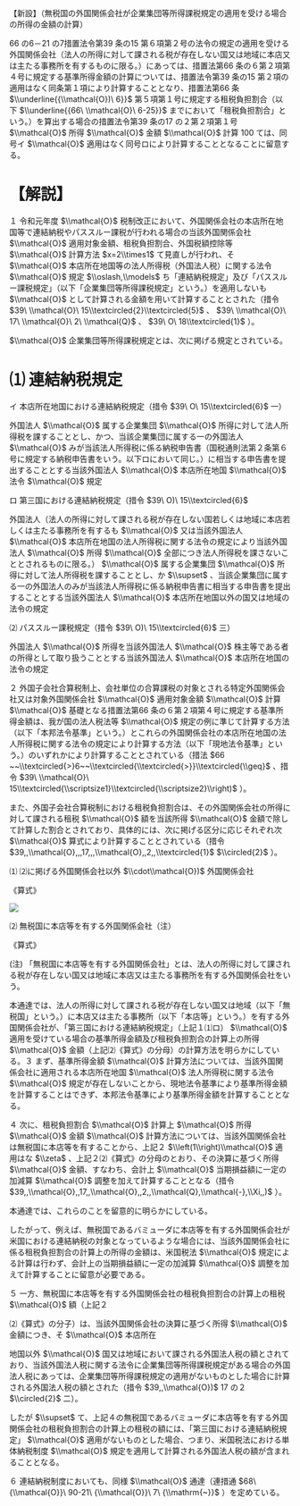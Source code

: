 【新設】（無税国の外国関係会社が企業集団等所得課税規定の適用を受ける場合の所得の金額の計算）

66 の6－21 の7措置法令第39 条の15 第６項第２号の法令の規定の適用を受ける外国関係会社（法人の所得に対して課される税が存在しない国又は地域に本店又は主たる事務所を有するものに限る。）にあっては、措置法第66 条の６第２項第４号に規定する基準所得金額の計算については、措置法令第39 条の15 第２項の適用はなく同条第１項により計算することとなり、措置法第66 条 $\\underline{{\\mathcal{O})\ 6}}$ 第５項第１号に規定する租税負担割合（以下 $\\underline{{66\ \\mathcal{O}\ 6-25}}$ までにおいて「租税負担割合」という。）を算出する場合の措置法令第39 条の17 の２第２項第１号 $\\mathcal{O}$ 所得 $\\mathcal{O}$ 金額 $\\mathcal{O}$ 計算 $100$ ては、同号イ $\\mathcal{O}$ 適用はなく同号ロにより計算することとなることに留意する。

# 【解説】

１ 令和元年度 $\\mathcal{O}$ 税制改正において、外国関係会社の本店所在地国等で連結納税やパススルー課税が行われる場合の当該外国関係会社 $\\mathcal{O}$ 適用対象金額、租税負担割合、外国税額控除等 $\\mathcal{O}$ 計算方法 $x=2\\times1$ て見直しが行われ、そ $\\mathcal{O}$ 本店所在地国等の法人所得税（外国法人税）に関する法令 $\\mathcal{O}$ 規定 $\\oslash,\\models$ ち「連結納税規定」及び「パススルー課税規定」（以下「企業集団等所得課税規定」という。）を適用しないも $\\mathcal{O}$ として計算される金額を用いて計算することとされた（措令 $39\ \\mathcal{O}\ 15\\textcircled{2}\\textcircled{5}$ 、 $39\ \\mathcal{O}\ 17\ \\mathcal{O}\ 2\ \\mathcal{Q}$ 、 $39\ O\ 18\\textcircled{1}$ ）。

$\\mathcal{O}$ 企業集団等所得課税規定とは、次に掲げる規定とされている。

# ⑴ 連結納税規定

イ 本店所在地国における連結納税規定（措令 $39\ O\ 15\\textcircled{6}$ 一）

外国法人 $\\mathcal{O}$ 属する企業集団 $\\mathcal{O}$ 所得に対して法人所得税を課することとし、かつ、当該企業集団に属する一の外国法人 $\\mathcal{O}$ みが当該法人所得税に係る納税申告書（国税通則法第２条第６号に規定する納税申告書をいう。以下ロにおいて同じ。）に相当する申告書を提出することとする当該外国法人 $\\mathcal{O}$ 本店所在地国 $\\mathcal{O}$ 法令 $\\mathcal{O}$ 規定

ロ 第三国における連結納税規定（措令 $39\ O)\ 15\\textcircled{6}$

外国法人（法人の所得に対して課される税が存在しない国若しくは地域に本店若しくは主たる事務所を有するも $\\mathcal{O}$ 又は当該外国法人 $\\mathcal{O}$ 本店所在地国の法人所得税に関する法令の規定により当該外国法人 $\\mathcal{O}$ 所得 $\\mathcal{O}$ 全部につき法人所得税を課さないこととされるものに限る。） $\\mathcal{O}$ 属する企業集団 $\\mathcal{O}$ 所得に対して法人所得税を課することとし、か $\\supset$ 、当該企業集団に属する一の外国法人のみが当該法人所得税に係る納税申告書に相当する申告書を提出することとする当該外国法人 $\\mathcal{O}$ 本店所在地国以外の国又は地域の法令の規定

⑵ パススルー課税規定（措令 $39\ O)\ 15\\textcircled{6}$ 三）

外国法人 $\\mathcal{O}$ 所得を当該外国法人 $\\mathcal{O}$ 株主等である者の所得として取り扱うこととする当該外国法人 $\\mathcal{O}$ 本店所在地国の法令の規定

２ 外国子会社合算税制上、会社単位の合算課税の対象とされる特定外国関係会社又は対象外国関係会社 $\\mathcal{O}$ 適用対象金額 $\\mathcal{O}$ 計算 $\\mathcal{O}$ 基礎となる措置法第66 条の６第２項第４号に規定する基準所得金額は、我が国の法人税法等 $\\mathcal{O}$ 規定の例に準じて計算する方法（以下「本邦法令基準」という。）とこれらの外国関係会社の本店所在地国の法人所得税に関する法令の規定により計算する方法（以下「現地法令基準」という。）のいずれかにより計算することとされている（措法 $66 ~~\\textcircled{>}6~~\\textcircled{\\textcircled{>}}\\textcircled{\\geq}$ 、措令 $39\ \\mathcal{O}\ 15\\textcircled{\\scriptsize1}\\textcircled{\\scriptsize2}\\right)$ ）。

また、外国子会社合算税制における租税負担割合は、その外国関係会社の所得に対して課される租税 $\\mathcal{O}$ 額を当該所得 $\\mathcal{O}$ 金額で除して計算した割合とされており、具体的には、次に掲げる区分に応じそれぞれ次 $\\mathcal{O}$ 算式により計算することとされている（措令 $39,,\\mathcal{O},,,17,,,\\mathcal{O},,2,,\\textcircled{1}$ $\\circled{2}$ ）。

⑴ ⑵に掲げる外国関係会社以外 $\\cdot\\mathcal{O})$ 外国関係会社

《算式》

![](https://www.nta.go.jp/tmp/21a43364-ee2f-47da-9cb9-19e32815b4c8/images/82b3acaa9626d4c1bc84ba5859a46fd85bb86e8385dc3eaea675c73a33980f86.jpg)

⑵ 無税国に本店等を有する外国関係会社（注）

《算式》

(注) 「無税国に本店等を有する外国関係会社」とは、法人の所得に対して課される税が存在しない国又は地域に本店又は主たる事務所を有する外国関係会社をいう。

本通達では、法人の所得に対して課される税が存在しない国又は地域（以下「無税国」という。）に本店又は主たる事務所（以下「本店等」という。）を有する外国関係会社が、「第三国における連結納税規定」（上記１⑴ロ） $\\mathcal{O}$ 適用を受けている場合の基準所得金額及び租税負担割合の計算上の所得 $\\mathcal{O}$ 金額（上記⑵《算式》の分母）の計算方法を明らかにしている。３ まず、基準所得金額 $\\mathcal{O}$ 計算方法については、当該外国関係会社に適用される本店所在地国 $\\mathcal{O}$ 法人所得税に関する法令 $\\mathcal{O}$ 規定が存在しないことから、現地法令基準により基準所得金額を計算することはできず、本邦法令基準により基準所得金額を計算することとなる。

４ 次に、租税負担割合 $\\mathcal{O}$ 計算上 $\\mathcal{O}$ 所得 $\\mathcal{O}$ 金額 $\\mathcal{O}$ 計算方法については、当該外国関係会社は無税国に本店等を有することから、上記２ $\\left(1\\right)\\mathcal{O}$ 適用はな $\\zeta$ 、上記２⑵《算式》の分母のとおり、その決算に基づく所得 $\\mathcal{O}$ 金額、すなわち、会計上 $\\mathcal{O}$ 当期損益額に一定の加減算 $\\mathcal{O}$ 調整を加えて計算することとなる（措令 $39,,\\mathcal{O},,17,,\\mathcal{O},,2,,\\mathcal{Q},\\mathcal{-},\\Xi,,)$ ）。

本通達では、これらのことを留意的に明らかにしている。

したがって、例えば、無税国であるバミューダに本店等を有する外国関係会社が米国における連結納税の対象となっているような場合には、当該外国関係会社に係る租税負担割合の計算上の所得の金額は、米国税法 $\\mathcal{O}$ 規定による計算は行わず、会計上の当期損益額に一定の加減算 $\\mathcal{O}$ 調整を加えて計算することに留意が必要である。

５ 一方、無税国に本店等を有する外国関係会社の租税負担割合の計算上の租税 $\\mathcal{O}$ 額（上記２

⑵《算式》の分子）は、当該外国関係会社の決算に基づく所得 $\\mathcal{O}$ 金額につき、そ $\\mathcal{O}$ 本店所在

地国以外 $\\mathcal{O}$ 国又は地域において課される外国法人税の額とされており、当該外国法人税に関する法令に企業集団等所得課税規定がある場合の外国法人税にあっては、企業集団等所得課税規定の適用がないものとした場合に計算される外国法人税の額とされた（措令 $39,,\\mathcal{O})$ 17 の２ $\\circled{2}$ 二）。

したが $\\supset$ て、上記４の無税国であるバミューダに本店等を有する外国関係会社の租税負担割合の計算上の租税の額には、「第三国における連結納税規定」 $\\mathcal{O}$ 適用がないものとした場合、つまり、米国税法における単体納税制度 $\\mathcal{O}$ 規定を適用して計算される外国法人税の額が含まれることとなる。

６ 連結納税制度においても、同様 $\\mathcal{O}$ 通達（連措通 $68\ {\\mathcal{O}}\ 90-21\ {\\mathcal{O}}\ 7\ {\\mathrm{~}}$ ）を定めている。